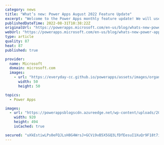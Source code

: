 ```yaml
---
category: news
title: "What’s new: Power Apps August 2022 Feature Update"
excerpt: "Welcome to the Power Apps monthly feature update! We will use this blog to share a summary of product, community, and learning updates from throughout the month so you can access it in one easy place. A variety of new and highly anticipated features are now available which we are very excited to share:"
publishedDateTime: 2022-08-31T10:38:22Z
originalUrl: "https://powerapps.microsoft.com/en-us/blog/whats-new-power-apps-august-2022-feature-update/"
webUrl: "https://powerapps.microsoft.com/en-us/blog/whats-new-power-apps-august-2022-feature-update/"
type: article
quality: 87
heat: 87
published: true

provider:
  name: Microsoft
  domain: microsoft.com
  images:
    - url: "https://everyday-cc.github.io/powerapps/assets/images/organizations/microsoft.com-50x50.jpg"
      width: 50
      height: 50

topics:
  - Power Apps

images:
  - url: "https://powerappsblogscdn.azureedge.net/wp-content/uploads/2022/08/image-4.png"
    width: 920
    height: 494
    isCached: true

secured: "uXkEstiwLPs0eFQJLsH8G4WrsJ+GCVi9vB5X5GQ3LfDfEesuI1XuQr9F18t7ie3eQEgLuJp73IssIqQRQfEF05Mb+STdycp4zU2J8PCdCxsme2wTgt8OlOBEjZP7jw/c93KO7ktMKkWGg1FQV91S6Bzoal3T9s0UN3PixWTwW73Bpt2jFDTysTuy2zLwEzQy8tYYr18u8JCGlDTiZbXuIvGjopOcoPjwpZe2JNCPPaShfyanbGBRpo5v39jwUzZp/q7g2ADxqIoghzG/hmnRpUsiSz3OHRL2QffcUjwkTJcIXPAF4A4IResLy6r2m3FJtTP/r93dsSbtg5vwXiK4n3F/2wwvVDARKVqelyJkQRs=;KsLcG7fbQiPqdysf79X7wQ=="
---
```


